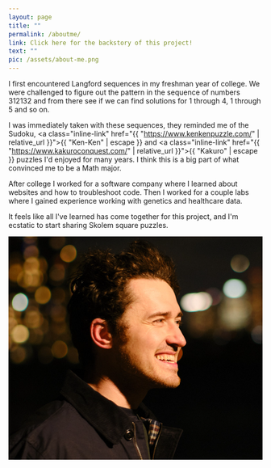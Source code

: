 ```yaml
---
layout: page
title: ""
permalink: /aboutme/
link: Click here for the backstory of this project!
text: "" 
pic: /assets/about-me.png
---
```

I first encountered Langford sequences in my freshman year of college. We were challenged to figure out the pattern in the sequence of numbers 312132 and from there see if we can find solutions for 1 through 4, 1 through 5 and so on.

I was immediately taken with these sequences, they reminded me of the Sudoku, <a class="inline-link" href="{{ "https://www.kenkenpuzzle.com/" | relative_url }}">{{ "Ken-Ken" | escape }}</a> and <a class="inline-link" href="{{ "https://www.kakuroconquest.com/" | relative_url }}">{{ "Kakuro" | escape }}</a> puzzles I'd enjoyed for many years. I think this is a big part of what convinced me to be a Math major.

After college I worked for a software company where I learned about websites and how to troubleshoot code. Then I worked for a couple labs where I gained experience working with genetics and healthcare data.

It feels like all I've learned has come together for this project, and I'm ecstatic to start sharing Skolem square puzzles.

<img class="smallish_img" src="/assets/pic-of-me.jpg">

